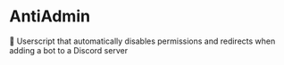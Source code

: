 # AntiAdmin
🦜 Userscript that automatically disables permissions and redirects when adding a bot to a Discord server
